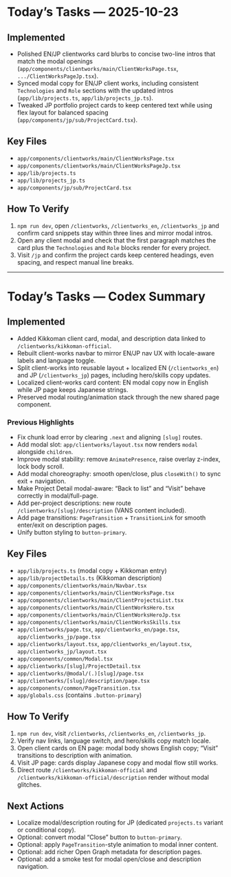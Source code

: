 # Today’s Tasks — 2025-10-23

## Implemented
- Polished EN/JP clientworks card blurbs to concise two-line intros that match the modal openings (`app/components/clientworks/main/ClientWorksPage.tsx`, `.../ClientWorksPageJp.tsx`).
- Synced modal copy for EN/JP client works, including consistent `Technologies` and `Role` sections with the updated intros (`app/lib/projects.ts`, `app/lib/projects_jp.ts`).
- Tweaked JP portfolio project cards to keep centered text while using flex layout for balanced spacing (`app/components/jp/sub/ProjectCard.tsx`).

## Key Files
- `app/components/clientworks/main/ClientWorksPage.tsx`
- `app/components/clientworks/main/ClientWorksPageJp.tsx`
- `app/lib/projects.ts`
- `app/lib/projects_jp.ts`
- `app/components/jp/sub/ProjectCard.tsx`

## How To Verify
1. `npm run dev`, open `/clientworks`, `/clientworks_en`, `/clientworks_jp` and confirm card snippets stay within three lines and mirror modal intros.
2. Open any client modal and check that the first paragraph matches the card plus the `Technologies` and `Role` blocks render for every project.
3. Visit `/jp` and confirm the project cards keep centered headings, even spacing, and respect manual line breaks.

---

# Today’s Tasks — Codex Summary

## Implemented
- Added Kikkoman client card, modal, and description data linked to `/clientworks/kikkoman-official`.
- Rebuilt client-works navbar to mirror EN/JP nav UX with locale-aware labels and language toggle.
- Split client-works into reusable layout + localized EN (`/clientworks_en`) and JP (`/clientworks_jp`) pages, including hero/skills copy updates.
- Localized client-works card content: EN modal copy now in English while JP page keeps Japanese strings.
- Preserved modal routing/animation stack through the new shared page component.

### Previous Highlights
- Fix chunk load error by clearing `.next` and aligning `[slug]` routes.
- Add modal slot: `app/clientworks/layout.tsx` now renders `modal` alongside `children`.
- Improve modal stability: remove `AnimatePresence`, raise overlay z-index, lock body scroll.
- Add modal choreography: smooth open/close, plus `closeWith()` to sync exit + navigation.
- Make Project Detail modal-aware: “Back to list” and “Visit” behave correctly in modal/full-page.
- Add per-project descriptions: new route `/clientworks/[slug]/description` (VANS content included).
- Add page transitions: `PageTransition` + `TransitionLink` for smooth enter/exit on description pages.
- Unify button styling to `button-primary`.

## Key Files
- `app/lib/projects.ts` (modal copy + Kikkoman entry)
- `app/lib/projectDetails.ts` (Kikkoman description)
- `app/components/clientworks/main/Navbar.tsx`
- `app/components/clientworks/main/ClientWorksPage.tsx`
- `app/components/clientworks/main/ClientProjectsList.tsx`
- `app/components/clientworks/main/ClientWorksHero.tsx`
- `app/components/clientworks/main/ClientWorksHeroJp.tsx`
- `app/components/clientworks/main/ClientWorksSkills.tsx`
- `app/clientworks/page.tsx`, `app/clientworks_en/page.tsx`, `app/clientworks_jp/page.tsx`
- `app/clientworks/layout.tsx`, `app/clientworks_en/layout.tsx`, `app/clientworks_jp/layout.tsx`
- `app/components/common/Modal.tsx`
- `app/clientworks/[slug]/ProjectDetail.tsx`
- `app/clientworks/@modal/(.)[slug]/page.tsx`
- `app/clientworks/[slug]/description/page.tsx`
- `app/components/common/PageTransition.tsx`
- `app/globals.css` (contains `.button-primary`)

## How To Verify
1. `npm run dev`, visit `/clientworks`, `/clientworks_en`, `/clientworks_jp`.
2. Verify nav links, language switch, and hero/skills copy match locale.
3. Open client cards on EN page: modal body shows English copy; “Visit” transitions to description with animation.
4. Visit JP page: cards display Japanese copy and modal flow still works.
5. Direct route `/clientworks/kikkoman-official` and `/clientworks/kikkoman-official/description` render without modal glitches.

## Next Actions
- Localize modal/description routing for JP (dedicated `projects.ts` variant or conditional copy).
- Optional: convert modal “Close” button to `button-primary`.
- Optional: apply `PageTransition`-style animation to modal inner content.
- Optional: add richer Open Graph metadata for description pages.
- Optional: add a smoke test for modal open/close and description navigation.

